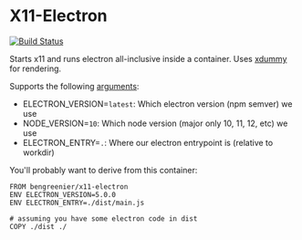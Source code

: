 # X11-Electron

[![Build Status](https://b3ngr33ni3r.visualstudio.com/x11-electron/_apis/build/status/bengreenier.docker-x11-electron?branchName=master)](https://b3ngr33ni3r.visualstudio.com/x11-electron/_build/latest?definitionId=7&branchName=master)

Starts x11 and runs electron all-inclusive inside a container. Uses [xdummy](https://xpra.org/trac/wiki/Xdummy) for rendering.

Supports the following [arguments](https://docs.docker.com/engine/reference/builder/#arg):

+ ELECTRON_VERSION=`latest`: Which electron version (npm semver) we use
+ NODE_VERSION=`10`: Which node version (major only 10, 11, 12, etc) we use
+ ELECTRON_ENTRY=`.`: Where our electron entrypoint is (relative to workdir)

You'll probably want to derive from this container:

```
FROM bengreenier/x11-electron
ENV ELECTRON_VERSION=5.0.0
ENV ELECTRON_ENTRY=./dist/main.js

# assuming you have some electron code in dist
COPY ./dist ./
```
